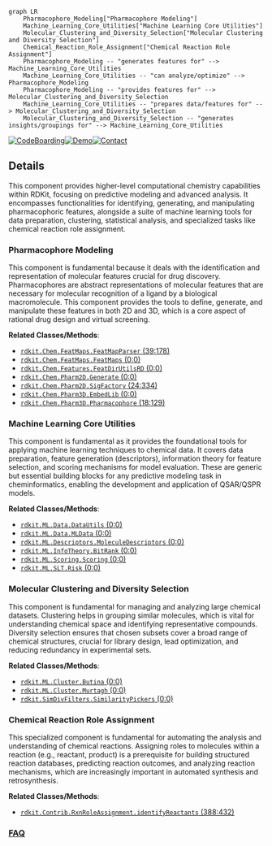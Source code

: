 ```mermaid
graph LR
    Pharmacophore_Modeling["Pharmacophore Modeling"]
    Machine_Learning_Core_Utilities["Machine Learning Core Utilities"]
    Molecular_Clustering_and_Diversity_Selection["Molecular Clustering and Diversity Selection"]
    Chemical_Reaction_Role_Assignment["Chemical Reaction Role Assignment"]
    Pharmacophore_Modeling -- "generates features for" --> Machine_Learning_Core_Utilities
    Machine_Learning_Core_Utilities -- "can analyze/optimize" --> Pharmacophore_Modeling
    Pharmacophore_Modeling -- "provides features for" --> Molecular_Clustering_and_Diversity_Selection
    Machine_Learning_Core_Utilities -- "prepares data/features for" --> Molecular_Clustering_and_Diversity_Selection
    Molecular_Clustering_and_Diversity_Selection -- "generates insights/groupings for" --> Machine_Learning_Core_Utilities
```

[![CodeBoarding](https://img.shields.io/badge/Generated%20by-CodeBoarding-9cf?style=flat-square)](https://github.com/CodeBoarding/GeneratedOnBoardings)[![Demo](https://img.shields.io/badge/Try%20our-Demo-blue?style=flat-square)](https://www.codeboarding.org/demo)[![Contact](https://img.shields.io/badge/Contact%20us%20-%20contact@codeboarding.org-lightgrey?style=flat-square)](mailto:contact@codeboarding.org)

## Details

This component provides higher-level computational chemistry capabilities within RDKit, focusing on predictive modeling and advanced analysis. It encompasses functionalities for identifying, generating, and manipulating pharmacophoric features, alongside a suite of machine learning tools for data preparation, clustering, statistical analysis, and specialized tasks like chemical reaction role assignment.

### Pharmacophore Modeling
This component is fundamental because it deals with the identification and representation of molecular features crucial for drug discovery. Pharmacophores are abstract representations of molecular features that are necessary for molecular recognition of a ligand by a biological macromolecule. This component provides the tools to define, generate, and manipulate these features in both 2D and 3D, which is a core aspect of rational drug design and virtual screening.


**Related Classes/Methods**:

- <a href="https://github.com/rdkit/rdkit/rdkit/Chem/FeatMaps/FeatMapParser.py#L39-L178" target="_blank" rel="noopener noreferrer">`rdkit.Chem.FeatMaps.FeatMapParser` (39:178)</a>
- <a href="https://github.com/rdkit/rdkit/rdkit/Chem/FeatMaps/FeatMaps.py#L0-L0" target="_blank" rel="noopener noreferrer">`rdkit.Chem.FeatMaps.FeatMaps` (0:0)</a>
- <a href="https://github.com/rdkit/rdkit/rdkit/Chem/Features/FeatDirUtilsRD.py#L0-L0" target="_blank" rel="noopener noreferrer">`rdkit.Chem.Features.FeatDirUtilsRD` (0:0)</a>
- <a href="https://github.com/rdkit/rdkit/rdkit/Chem/Pharm2D/Generate.py#L0-L0" target="_blank" rel="noopener noreferrer">`rdkit.Chem.Pharm2D.Generate` (0:0)</a>
- <a href="https://github.com/rdkit/rdkit/rdkit/Chem/Pharm2D/SigFactory.py#L24-L334" target="_blank" rel="noopener noreferrer">`rdkit.Chem.Pharm2D.SigFactory` (24:334)</a>
- <a href="https://github.com/rdkit/rdkit/rdkit/Chem/Pharm3D/EmbedLib.py#L0-L0" target="_blank" rel="noopener noreferrer">`rdkit.Chem.Pharm3D.EmbedLib` (0:0)</a>
- <a href="https://github.com/rdkit/rdkit/rdkit/Chem/Pharm3D/Pharmacophore.py#L18-L129" target="_blank" rel="noopener noreferrer">`rdkit.Chem.Pharm3D.Pharmacophore` (18:129)</a>


### Machine Learning Core Utilities
This component is fundamental as it provides the foundational tools for applying machine learning techniques to chemical data. It covers data preparation, feature generation (descriptors), information theory for feature selection, and scoring mechanisms for model evaluation. These are generic but essential building blocks for any predictive modeling task in cheminformatics, enabling the development and application of QSAR/QSPR models.


**Related Classes/Methods**:

- <a href="https://github.com/rdkit/rdkit/rdkit/ML/Data/DataUtils.py#L0-L0" target="_blank" rel="noopener noreferrer">`rdkit.ML.Data.DataUtils` (0:0)</a>
- <a href="https://github.com/rdkit/rdkit/rdkit/ML/Data/MLData.py#L0-L0" target="_blank" rel="noopener noreferrer">`rdkit.ML.Data.MLData` (0:0)</a>
- <a href="https://github.com/rdkit/rdkit/rdkit/ML/Descriptors/MoleculeDescriptors.py#L0-L0" target="_blank" rel="noopener noreferrer">`rdkit.ML.Descriptors.MoleculeDescriptors` (0:0)</a>
- <a href="https://github.com/rdkit/rdkit/rdkit/ML/InfoTheory/BitRank.py#L0-L0" target="_blank" rel="noopener noreferrer">`rdkit.ML.InfoTheory.BitRank` (0:0)</a>
- <a href="https://github.com/rdkit/rdkit/rdkit/ML/Scoring/Scoring.py#L0-L0" target="_blank" rel="noopener noreferrer">`rdkit.ML.Scoring.Scoring` (0:0)</a>
- <a href="https://github.com/rdkit/rdkit/rdkit/ML/SLT/Risk.py#L0-L0" target="_blank" rel="noopener noreferrer">`rdkit.ML.SLT.Risk` (0:0)</a>


### Molecular Clustering and Diversity Selection
This component is fundamental for managing and analyzing large chemical datasets. Clustering helps in grouping similar molecules, which is vital for understanding chemical space and identifying representative compounds. Diversity selection ensures that chosen subsets cover a broad range of chemical structures, crucial for library design, lead optimization, and reducing redundancy in experimental sets.


**Related Classes/Methods**:

- <a href="https://github.com/rdkit/rdkit/rdkit/ML/Cluster/Butina.py#L0-L0" target="_blank" rel="noopener noreferrer">`rdkit.ML.Cluster.Butina` (0:0)</a>
- <a href="https://github.com/rdkit/rdkit/rdkit/ML/Cluster/Murtagh.py#L0-L0" target="_blank" rel="noopener noreferrer">`rdkit.ML.Cluster.Murtagh` (0:0)</a>
- <a href="https://github.com/rdkit/rdkit/rdkit/SimDivFilters/SimilarityPickers.py#L0-L0" target="_blank" rel="noopener noreferrer">`rdkit.SimDivFilters.SimilarityPickers` (0:0)</a>


### Chemical Reaction Role Assignment
This specialized component is fundamental for automating the analysis and understanding of chemical reactions. Assigning roles to molecules within a reaction (e.g., reactant, product) is a prerequisite for building structured reaction databases, predicting reaction outcomes, and analyzing reaction mechanisms, which are increasingly important in automated synthesis and retrosynthesis.


**Related Classes/Methods**:

- <a href="https://github.com/rdkit/rdkit/Contrib/RxnRoleAssignment/identifyReactants.py#L388-L432" target="_blank" rel="noopener noreferrer">`rdkit.Contrib.RxnRoleAssignment.identifyReactants` (388:432)</a>




### [FAQ](https://github.com/CodeBoarding/GeneratedOnBoardings/tree/main?tab=readme-ov-file#faq)